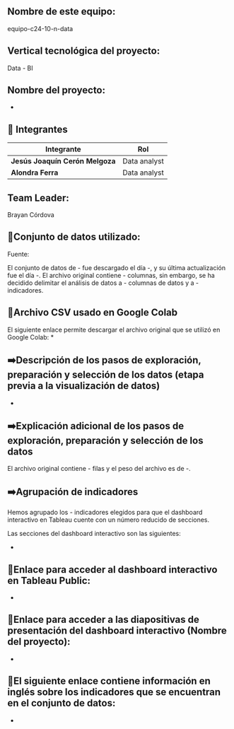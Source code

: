 ## Nombre de este equipo: 

equipo-c24-10-n-data

## Vertical tecnológica del proyecto: 

Data - BI

## Nombre del proyecto:

*


## 📌 Integrantes

<div align="left">
  <table>
    <thead>
      <tr>
        <th>Integrante</th>
        <th>Rol</th>
      </tr>
    </thead>
    <tbody>
      <tr>
        <td><b>Jesús Joaquín Cerón Melgoza</b></td>
        <td>Data analyst</td>
      </tr>
      <tr>
        <td><b>Alondra Ferra</b></td>
        <td>Data analyst</td>
      </tr>
    </tbody>
  </table>
</div>

## Team Leader:

Brayan Córdova

## 📖Conjunto de datos utilizado:

Fuente: 

El conjunto de datos de - fue descargado el día -, y su última actualización fue el día -. El archivo original contiene - columnas, sin embargo, se ha decidido delimitar el análisis de datos a - columnas de datos y a - indicadores.

## 📖Archivo CSV usado en Google Colab

El siguiente enlace permite descargar el archivo original que se utilizó en Google Colab:
*

## ➡️Descripción de los pasos de exploración, preparación y selección de los datos (etapa previa a la visualización de datos)

*

## ➡️Explicación adicional de los pasos de exploración, preparación y selección de los datos

El archivo original contiene - filas y el peso del archivo es de -. 

## ➡️Agrupación de indicadores

Hemos agrupado los - indicadores elegidos para que el dashboard interactivo en Tableau cuente con un número reducido de secciones.

Las secciones del dashboard interactivo son las siguientes:

*

## 🚀Enlace para acceder al dashboard interactivo en Tableau Public:

*

## 🚀Enlace para acceder a las diapositivas de presentación del dashboard interactivo (Nombre del proyecto):

*

## 📌El siguiente enlace contiene información en inglés sobre los indicadores que se encuentran en el conjunto de datos:

*
